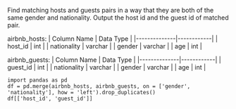 Find matching hosts and guests pairs in a way that they are both of the same gender and nationality.
Output the host id and the guest id of matched pair.

airbnb_hosts:
| Column Name  | Data Type  |
|--------------|------------|
| host_id      | int        |
| nationality  | varchar    |
| gender       | varchar    |
| age          | int        |

airbnb_guests:
| Column Name  | Data Type  |
|--------------|------------|
| guest_id     | int        |
| nationality  | varchar    |
| gender       | varchar    |
| age          | int        |

```
import pandas as pd
df = pd.merge(airbnb_hosts, airbnb_guests, on = ['gender', 'nationality'], how = 'left').drop_duplicates()
df[['host_id', 'guest_id']]
```
